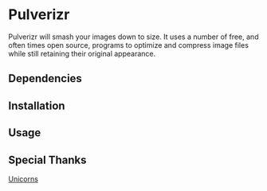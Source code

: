 # Pulverizr

Pulverizr will smash your images down to size. It uses a number of free, and often times open source, programs to optimize and compress image files while still retaining their original appearance.

## Dependencies



## Installation



## Usage



## Special Thanks


<a href="javascript:(function(){var d=document,j=d.getElementById('\_\_cornify\_nodes'),k=null;var files=['http://cornify.com/js/cornify.js','http://cornify.com/js/cornify\_run.js'];if(j){cornify\_add();}else{k=d.createElement('div');k.id='\_\_cornify\_nodes';d.getElementsByTagName('body')[0].appendChild(k);for(var l=0;l<files.length;l++){j=d.createElement('script');j.src=files[l];k.appendChild(j);}}})();">Unicorns</a>
